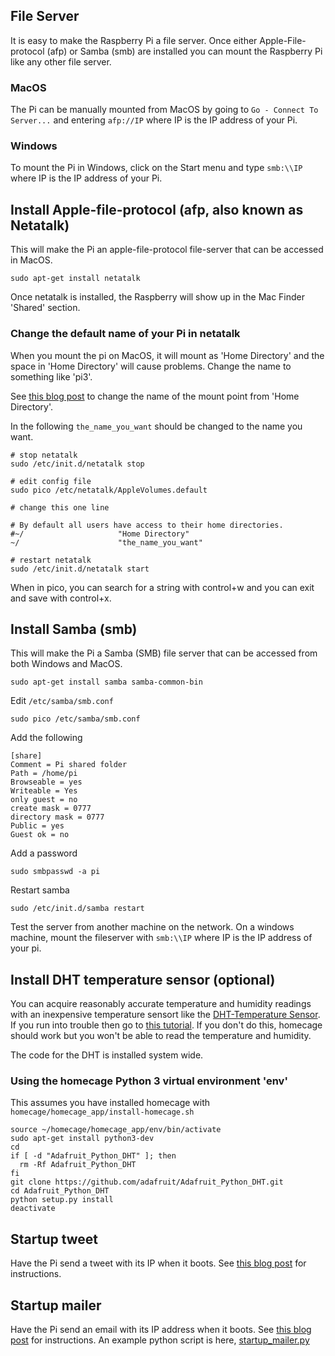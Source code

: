 ## File Server

It is easy to make the Raspberry Pi a file server. Once either Apple-File-protocol (afp) or Samba (smb) are installed you can mount the Raspberry Pi like any other file server.

### MacOS

The Pi can be manually mounted from MacOS by going to `Go - Connect To Server...` and entering `afp://IP` where IP is the IP address of your Pi.
	    
### Windows

To mount the Pi in Windows, click on the Start menu and type `smb:\\IP` where IP is the IP address of your Pi.

## Install Apple-file-protocol (afp, also known as Netatalk)

This will make the Pi an apple-file-protocol file-server that can be accessed in MacOS.

    sudo apt-get install netatalk

Once netatalk is installed, the Raspberry will show up in the Mac Finder 'Shared' section. 

### Change the default name of your Pi in netatalk

When you mount the pi on MacOS, it will mount as 'Home Directory' and the space in 'Home Directory' will cause problems. Change the name to something like 'pi3'.

See [this blog post][afpmountpoint] to change the name of the mount point from 'Home Directory'.    

In the following `the_name_you_want` should be changed to the name you want.

    # stop netatalk
    sudo /etc/init.d/netatalk stop

    # edit config file
    sudo pico /etc/netatalk/AppleVolumes.default

    # change this one line

    # By default all users have access to their home directories.
    #~/                     "Home Directory"
    ~/                      "the_name_you_want"

    # restart netatalk
    sudo /etc/init.d/netatalk start

When in pico, you can search for a string with control+w and you can exit and save with control+x.

## Install Samba (smb)

This will make the Pi a Samba (SMB) file server that can be accessed from both Windows and MacOS.

    sudo apt-get install samba samba-common-bin

Edit `/etc/samba/smb.conf`

	sudo pico /etc/samba/smb.conf

Add the following

	[share]
	Comment = Pi shared folder
	Path = /home/pi
	Browseable = yes
	Writeable = Yes
	only guest = no
	create mask = 0777
	directory mask = 0777
	Public = yes
	Guest ok = no

Add a password

	sudo smbpasswd -a pi

Restart samba

	sudo /etc/init.d/samba restart
	
Test the server from another machine on the network. On a windows machine, mount the fileserver with `smb:\\IP` where IP is the IP address of your pi.
   

## Install DHT temperature sensor (optional)

You can acquire reasonably accurate temperature and humidity readings with an inexpensive temperature sensort like the [DHT-Temperature Sensor][dht]. If you run into trouble then go to [this tutorial][7]. If you don't do this, homecage should work but you won't be able to read the temperature and humidity.

The code for the DHT is installed system wide.

### Using the homecage Python 3 virtual environment 'env'

This assumes you have installed homecage with `homecage/homecage_app/install-homecage.sh`

```
source ~/homecage/homecage_app/env/bin/activate
sudo apt-get install python3-dev
cd
if [ -d "Adafruit_Python_DHT" ]; then
  rm -Rf Adafruit_Python_DHT
fi
git clone https://github.com/adafruit/Adafruit_Python_DHT.git
cd Adafruit_Python_DHT
python setup.py install
deactivate
```

## Startup tweet

Have the Pi send a tweet with its IP when it boots. See [this blog post][startuptweeter] for instructions.
	
## Startup mailer

Have the Pi send an email with its IP address when it boots. See [this blog post][startupmailer] for instructions. An example python script is here, [startup_mailer.py][startupmailer.py]


[1]: http://blog.cudmore.io/post/2017/11/22/raspian-stretch/
[7]: https://learn.adafruit.com/dht-humidity-sensing-on-raspberry-pi-with-gdocs-logging/software-install-updated
[dht]: https://www.adafruit.com/product/385?gclid=CjwKCAiA9f7QBRBpEiwApLGUip6TE2XPQx_9hVrRY83GHtGapdZq6H4t1ZHUJfuRXRTZdBMLvbmCJhoCWC4QAvD_BwE
[afpmountpoint]: http://blog.cudmore.io/post/2015/06/07/Changing-default-mount-in-Apple-File-Sharing/
[startupmailer.py]: https://github.com/cudmore/cudmore.github.io/blob/master/_site/downloads/startup_mailer.py
[startupmailer]: http://blog.cudmore.io/post/2017/11/28/startup-mailer/
[startuptweeter]: http://blog.cudmore.io/post/2017/10/27/Raspberry-startup-tweet/
